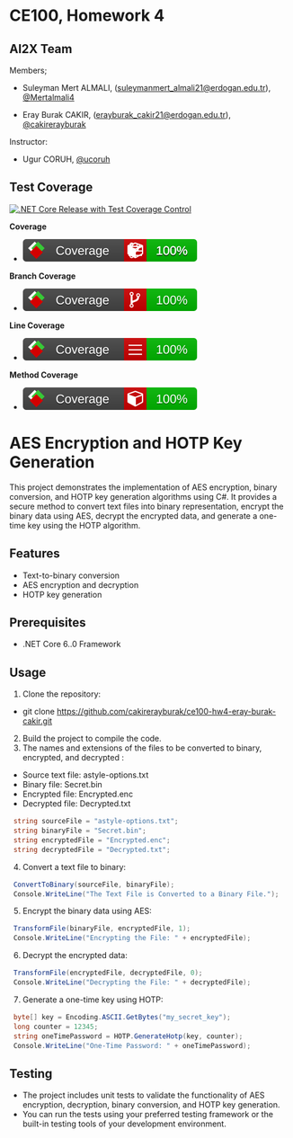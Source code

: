 # CE100, Homework 4

## AI2X Team 

Members;

- Suleyman Mert ALMALI, (suleymanmert_almali21@erdogan.edu.tr), [@Mertalmali4](https://github.com/Mertalmali4) 

- Eray Burak CAKIR, (erayburak_cakir21@erdogan.edu.tr), [@cakirerayburak](https://github.com/cakirerayburak)

Instructor: 
- Ugur CORUH, [@ucoruh](https://github.com/ucoruh)

## Test Coverage

[![.NET Core Release with Test Coverage Control](https://github.com/cakirerayburak/ce100-hw4-eray-burak-cakir/actions/workflows/build_check_ubuntu_windows.yml/badge.svg)](https://github.com/cakirerayburak/ce100-hw4-eray-burak-cakir/actions/workflows/build_check_ubuntu_windows.yml)

**Coverage**

- ![All](assets/badge_combined.svg)

**Branch Coverage**

- ![Branch Coverage](assets/badge_branchcoverage.svg)

**Line Coverage**

- ![Line Coverage](assets/badge_linecoverage.svg)

**Method Coverage**

- ![Method Coverage](assets/badge_methodcoverage.svg)



# AES Encryption and HOTP Key Generation

This project demonstrates the implementation of AES encryption, binary conversion, and HOTP key generation algorithms using C#. It provides a secure method to convert text files into binary representation, encrypt the binary data using AES, decrypt the encrypted data, and generate a one-time key using the HOTP algorithm.

## Features

- Text-to-binary conversion
- AES encryption and decryption
- HOTP key generation

## Prerequisites

- .NET Core 6..0 Framework 

## Usage

1. Clone the repository:
- git clone https://github.com/cakirerayburak/ce100-hw4-eray-burak-cakir.git
2. Build the project to compile the code.
3. The names and extensions of the files to be converted to binary, encrypted, and decrypted :
- Source text file: astyle-options.txt
- Binary file: Secret.bin
- Encrypted file: Encrypted.enc
- Decrypted file: Decrypted.txt
```csharp
 string sourceFile = "astyle-options.txt"; 
 string binaryFile = "Secret.bin"; 
 string encryptedFile = "Encrypted.enc";
 string decryptedFile = "Decrypted.txt"; 
```

4. Convert a text file to binary:
```csharp
 ConvertToBinary(sourceFile, binaryFile);
 Console.WriteLine("The Text File is Converted to a Binary File."); 
```
5. Encrypt the binary data using AES:
```csharp
 TransformFile(binaryFile, encryptedFile, 1);
 Console.WriteLine("Encrypting the File: " + encryptedFile);
```
6. Decrypt the encrypted data:
```csharp
 TransformFile(encryptedFile, decryptedFile, 0);
 Console.WriteLine("Decrypting the File: " + decryptedFile);
```
7. Generate a one-time key using HOTP:
```csharp
 byte[] key = Encoding.ASCII.GetBytes("my_secret_key"); 
 long counter = 12345; 
 string oneTimePassword = HOTP.GenerateHotp(key, counter);
 Console.WriteLine("One-Time Password: " + oneTimePassword);
```

## Testing
- The project includes unit tests to validate the functionality of AES encryption, decryption, binary conversion, and HOTP key generation. 
- You can run the tests using your preferred testing framework or the built-in testing tools of your development environment.
